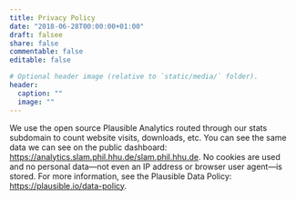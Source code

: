 ```yaml
---
title: Privacy Policy
date: "2018-06-28T00:00:00+01:00"
draft: falsee
share: false
commentable: false
editable: false

# Optional header image (relative to `static/media/` folder).
header:
  caption: ""
  image: ""
---
```


We use the open source Plausible Analytics routed through our stats subdomain to count website visits, downloads, etc. You can see the same data we can see on the public dashboard: https://analytics.slam.phil.hhu.de/slam.phil.hhu.de. No cookies are used and no personal data—not even an IP address or browser user agent—is stored. For more information, see the Plausible Data Policy: https://plausible.io/data-policy. 
